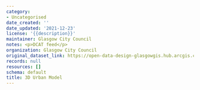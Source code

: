 ```yaml
---
category:
- Uncategorised
date_created: ''
date_updated: '2021-12-23'
license: '{{description}}'
maintainer: Glasgow City Council
notes: <p>DCAT feed</p>
organization: Glasgow City Council
original_dataset_link: https://open-data-design-glasgowgis.hub.arcgis.com/pages/3d-urban-model
records: null
resources: []
schema: default
title: 3D Urban Model
---
```

